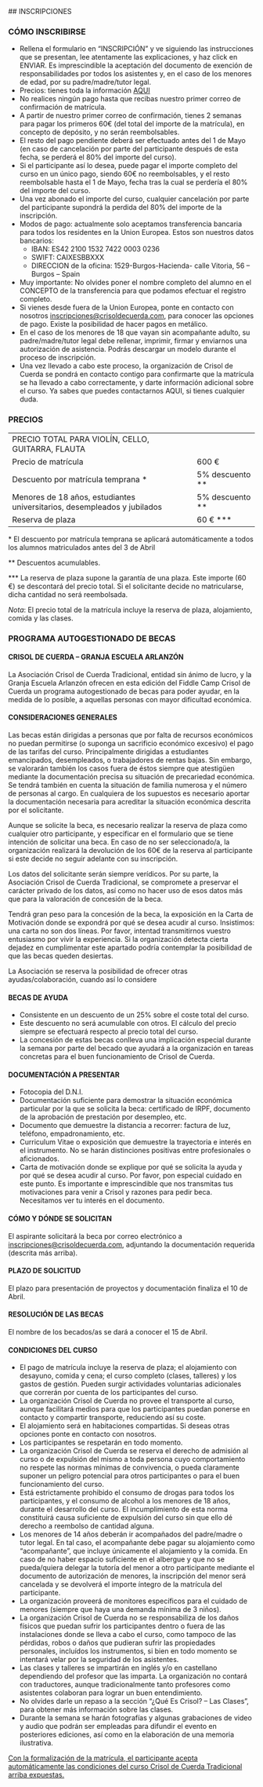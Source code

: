## INSCRIPCIONES

### CÓMO INSCRIBIRSE

- Rellena el formulario en “<a>INSCRIPCIÓN</a>” y ve siguiendo las instrucciones que se presentan, lee atentamente las explicaciones, y haz click en ENVIAR. Es imprescindible la aceptación del documento de exención de responsabilidades por todos los asistentes y, en el caso de los menores de edad, por su padre/madre/tutor legal.
- Precios: tienes toda la información [AQUI](#precios)
- No realices ningún pago hasta que recibas nuestro primer correo de confirmación de matrícula.
- A partir de nuestro primer correo de confirmación, tienes 2 semanas para pagar los primeros 60€ (del total del importe de la matrícula), en concepto de depósito, y no serán reembolsables.
- El resto del pago pendiente deberá ser efectuado antes del 1 de Mayo (en caso de cancelación por parte del participante después de esta fecha, se perderá el 80% del importe del curso).
- Si el participante así lo desea, puede pagar el importe completo del curso en un único pago, siendo 60€ no reembolsables, y el resto reembolsable hasta el 1 de Mayo, fecha tras la cual se perdería el 80% del importe del curso.
- Una vez abonado el importe del curso, cualquier cancelación por parte del participante supondrá la perdida del 80% del importe de la inscripción.
- Modos de pago: actualmente solo aceptamos transferencia bancaria para todos los residentes en la Union Europea. Estos son nuestros datos bancarios:
  - IBAN: ES42 2100 1532 7422 0003 0236
  - SWIFT: CAIXESBBXXX
  - DIRECCION de la oficina: 1529-Burgos-Hacienda- calle Vitoria, 56 – Burgos – Spain
- Muy importante: No olvides poner el nombre completo del alumno en el CONCEPTO de la transferencia para que podamos efectuar el registro completo.
- Si vienes desde fuera de la Union Europea, ponte en contacto con nosotros inscripciones@crisoldecuerda.com, para conocer las opciones de pago. Existe la posibilidad de hacer pagos en metálico.
- En el caso de los menores de 18 que vayan sin acompañante adulto, su padre/madre/tutor legal debe rellenar, imprimir, firmar y enviarnos una autorización de asistencia. Podrás descargar un modelo durante el proceso de inscripción.
- Una vez llevado a cabo este proceso, la organización de Crisol de Cuerda se pondrá en contacto contigo para confirmarte que la matrícula se ha llevado a cabo correctamente, y darte información adicional sobre el curso.
  Ya sabes que puedes contactarnos AQUI, si tienes cualquier duda.

### PRECIOS

|                                                                          |                   |
| ------------------------------------------------------------------------ | ----------------- |
| PRECIO TOTAL PARA VIOLÍN, CELLO, GUITARRA, FLAUTA                        |                   |
| Precio de matrícula                                                      | 600 €             |
| Descuento por matrícula temprana \*                                      | 5% descuento \*\* |
| Menores de 18 años, estudiantes universitarios, desempleados y jubilados | 5% descuento \*\* |
| Reserva de plaza                                                         | 60 € \*\*\*       |

\* El descuento por matrícula temprana se aplicará automáticamente a todos los alumnos matriculados antes del 3 de Abril

\*\* Descuentos acumulables.

\*\*\* La reserva de plaza supone la garantía de una plaza. Este importe (60 €) se descontará del precio total. Si el solicitante decide no matricularse, dicha cantidad no será reembolsada.

_Nota_: El precio total de la matrícula incluye la reserva de plaza, alojamiento, comida y las clases.

### PROGRAMA AUTOGESTIONADO DE BECAS

#### CRISOL DE CUERDA – GRANJA ESCUELA ARLANZÓN

La Asociación Crisol de Cuerda Tradicional, entidad sin ánimo de lucro, y la Granja Escuela Arlanzón ofrecen en esta edición del Fiddle Camp Crisol de Cuerda un programa autogestionado de becas para poder ayudar, en la medida de lo posible, a aquellas personas con mayor dificultad económica.

#### CONSIDERACIONES GENERALES

Las becas están dirigidas a personas que por falta de recursos económicos no puedan permitirse (o suponga un sacrificio económico excesivo) el pago de las tarifas del curso. Principalmente dirigidas a estudiantes emancipados, desempleados, o trabajadores de rentas bajas. Sin embargo, se valorarán también los casos fuera de éstos siempre que atestigüen mediante la documentación precisa su situación de precariedad económica. Se tendrá también en cuenta la situación de familia numerosa y el número de personas al cargo. En cualquiera de los supuestos es necesario aportar la documentación necesaria para acreditar la situación económica descrita por el solicitante.

Aunque se solicite la beca, es necesario realizar la reserva de plaza como cualquier otro participante, y especificar en el formulario que se tiene intención de solicitar una beca. En caso de no ser seleccionado/a, la organización realizará la devolución de los 60€ de la reserva al participante si este decide no seguir adelante con su inscripción.

Los datos del solicitante serán siempre verídicos. Por su parte, la Asociación Crisol de Cuerda Tradicional, se compromete a preservar el carácter privado de los datos, así como no hacer uso de esos datos más que para la valoración de concesión de la beca.

Tendrá gran peso para la concesión de la beca, la exposición en la Carta de Motivación donde se expondrá por qué se desea acudir al curso. Insistimos: una carta no son dos líneas. Por favor, intentad transmitirnos vuestro entusiasmo por vivir la experiencia.
Si la organización detecta cierta dejadez en cumplimentar este apartado podría contemplar la posibilidad de que las becas queden desiertas.

La Asociación se reserva la posibilidad de ofrecer otras ayudas/colaboración, cuando así lo considere

#### BECAS DE AYUDA

- Consistente en un descuento de un 25% sobre el coste total del curso.
- Este descuento no será acumulable con otros. El cálculo del precio siempre se efectuará respecto al precio total del curso.
- La concesión de estas becas conlleva una implicación especial durante la semana por parte del becado que ayudará a la organización en tareas concretas para el buen funcionamiento de Crisol de Cuerda.

#### DOCUMENTACIÓN A PRESENTAR

- Fotocopia del D.N.I.
- Documentación suficiente para demostrar la situación económica particular por la que se solicita la beca: certificado de IRPF, documento de la aprobación de prestación por desempleo, etc.
- Documento que demuestre la distancia a recorrer: factura de luz, teléfono, empadronamiento, etc.
- Curriculum Vitae o exposición que demuestre la trayectoria e interés en el instrumento. No se harán distinciones positivas entre profesionales o aficionados.
- Carta de motivación donde se explique por qué se solicita la ayuda y por qué se desea acudir al curso. Por favor, pon especial cuidado en este punto. Es importante e imprescindible que nos transmitas tus motivaciones para venir a Crisol y razones para pedir beca. Necesitamos ver tu interés en el documento.

#### CÓMO Y DÓNDE SE SOLICITAN

El aspirante solicitará la beca por correo electrónico a [inscripciones@crisoldecuerda.com](mailto:inscripciones@crisoldecuerda.com), adjuntando la documentación requerida (descrita más arriba).

#### PLAZO DE SOLICITUD

El plazo para presentación de proyectos y documentación finaliza el 10 de Abril.

#### RESOLUCIÓN DE LAS BECAS

El nombre de los becados/as se dará a conocer el 15 de Abril.

#### CONDICIONES DEL CURSO

- El pago de matrícula incluye la reserva de plaza; el alojamiento con desayuno, comida y cena; el curso completo (clases, talleres) y los gastos de gestión. Pueden surgir actividades voluntarias adicionales que correrán por cuenta de los participantes del curso.
- La organización Crisol de Cuerda no provee el transporte al curso, aunque facilitará medios para que los participantes puedan ponerse en contacto y compartir transporte, reduciendo así su coste.
- El alojamiento será en habitaciones compartidas. Si deseas otras opciones ponte en contacto con nosotros.
- Los participantes se respetarán en todo momento.
- La organización Crisol de Cuerda se reserva el derecho de admisión al curso o de expulsión del mismo a toda persona cuyo comportamiento no respete las normas mínimas de convivencia, o pueda claramente suponer un peligro potencial para otros participantes o para el buen funcionamiento del curso.
- Está estrictamente prohibido el consumo de drogas para todos los participantes, y el consumo de alcohol a los menores de 18 años, durante el desarrollo del curso. El incumplimiento de esta norma constituirá causa suficiente de expulsión del curso sin que ello dé derecho a reembolso de cantidad alguna.
- Los menores de 14 años deberán ir acompañados del padre/madre o tutor legal. En tal caso, el acompañante debe pagar su alojamiento como “acompañante”, que incluye únicamente el alojamiento y la comida. En caso de no haber espacio suficiente en el albergue y que no se pueda/quiera delegar la tutoría del menor a otro participante mediante el documento de autorización de menores, la inscripción del menor será cancelada y se devolverá el importe íntegro de la matrícula del participante.
- La organización proveerá de monitores específicos para el cuidado de menores (siempre que haya una demanda mínima de 3 niños).
- La organización Crisol de Cuerda no se responsabiliza de los daños físicos que puedan sufrir los participantes dentro o fuera de las instalaciones donde se lleva a cabo el curso, como tampoco de las pérdidas, robos o daños que pudieran sufrir las propiedades personales, incluídos los instrumentos, si bien en todo momento se intentará velar por la seguridad de los asistentes.
- Las clases y talleres se impartirán en inglés y/o en castellano dependiendo del profesor que las imparta. La organización no contará con traductores, aunque tradicionalmente tanto profesores como asistentes colaboran para lograr un buen entendimiento.
- No olvides darle un repaso a la sección “¿Qué Es Crisol? – Las Clases”, para obtener más información sobre las clases.
- Durante la semana se harán fotografías y algunas grabaciones de video y audio que podrán ser empleadas para difundir el evento en posteriores ediciones, así como en la elaboración de una memoria ilustrativa.

<u>Con la formalización de la matrícula, el participante acepta automáticamente las condiciones del curso Crisol de Cuerda Tradicional arriba expuestas.</u>
